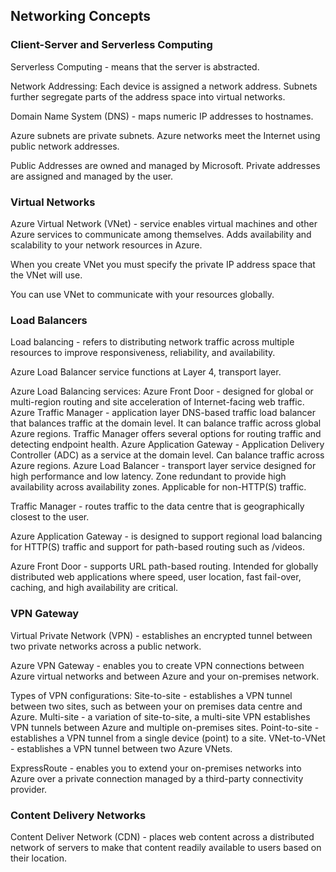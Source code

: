 
## Networking Concepts

### Client-Server and Serverless Computing

Serverless Computing - means that the server is abstracted.

Network Addressing:
	Each device is assigned a network address.
	Subnets further segregate parts of the address space into virtual networks.

Domain Name System (DNS) - maps numeric IP addresses to hostnames.

Azure subnets are private subnets.
Azure networks meet the Internet using public network addresses.

Public Addresses are owned and managed by Microsoft.
Private addresses are assigned and managed by the user.

### Virtual Networks

Azure Virtual Network (VNet) - service enables virtual machines and other Azure services to communicate among themselves.
	Adds availability and scalability to your network resources in Azure.

When you create VNet you must specify the private IP address space that the VNet will use.

You can use VNet to communicate with your resources globally.
### Load Balancers

Load balancing - refers to distributing network traffic across multiple resources to improve responsiveness, reliability, and availability.

Azure Load Balancer service functions at Layer 4, transport layer.

Azure Load Balancing services:
	Azure Front Door - designed for global or multi-region routing and site acceleration of Internet-facing web traffic. 
	Azure Traffic Manager - application layer DNS-based traffic load balancer that balances traffic at the domain level. It can balance traffic across global Azure regions. Traffic Manager offers several options for routing traffic and detecting endpoint health.
	Azure Application Gateway - Application Delivery Controller (ADC) as a service at the domain level. Can balance traffic across Azure regions. 
	Azure Load Balancer - transport layer service designed for high performance and low latency. Zone redundant to provide high availability across availability zones. Applicable for non-HTTP(S) traffic.

Traffic Manager - routes traffic to the data centre that is geographically closest to the user.

Azure Application Gateway - is designed to support regional load balancing for HTTP(S) traffic and support for path-based routing such as /videos.

Azure Front Door - supports URL path-based routing. Intended for globally distributed web applications where speed, user location, fast fail-over, caching, and high availability are critical.
### VPN Gateway

Virtual Private Network (VPN) - establishes an encrypted tunnel between two private networks across a public network.

Azure VPN Gateway - enables you to create VPN connections between Azure virtual networks and between Azure and your on-premises network.

Types of VPN configurations:
	Site-to-site - establishes a VPN tunnel between two sites, such as between your on premises data centre and Azure.
	Multi-site - a variation of site-to-site, a multi-site VPN establishes VPN tunnels between Azure and multiple on-premises sites.
	Point-to-site - establishes a VPN tunnel from a single device (point) to a site.
	VNet-to-VNet - establishes a VPN tunnel between two Azure VNets.

ExpressRoute - enables you to extend your on-premises networks into Azure over a private connection managed by a third-party connectivity provider.
### Content Delivery Networks

Content Deliver Network (CDN) - places web  content across a distributed network of servers to make that content readily available to users based on their location.

